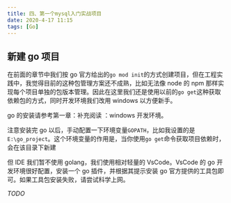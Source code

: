 ```yaml
---
title: 四、第一个mysql入门实战项目
date: 2020-4-17 11:15
tags: [Go]
---
```


<CreateTime/>
<TagLinks />

## 新建 go 项目

在前面的章节中我们按 go 官方给出的`go mod init`的方式创建项目，但在工程实践中，我觉得目前的这种包管理方案还不成熟，比如无法像 node 的 npm 那样实现每个项目单独的包版本管理。因此在这里我们还是使用以前的`go get`这种获取依赖包的方式，同时开发环境我们改用 windows 以方便新手。

go 的安装请参考第一章：补充阅读 ：windows 开发环境。

注意安装完 go 以后，手动配置一下环境变量`GOPATH`，比如我设置的是`E:\go_project`。这个环境变量的作用是，当你使用`go get`命令获取项目依赖时，会在该目录下新建

但 IDE 我们暂不使用 golang，我们使用相对轻量的 VsCode。VsCode 的 go 开发环境很好配置，安装一个 go 插件，并根据其提示安装 go 官方提供的工具包即可。如果工具包安装失败，请尝试科学上网。

_TODO_
